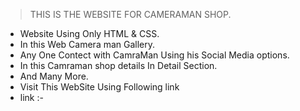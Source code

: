 >THIS IS THE WEBSITE FOR CAMERAMAN SHOP.
- Website Using Only HTML & CSS.
- In this Web Camera man Gallery.
- Any One Contect with CamraMan Using his Social Media options.
- In this Camraman shop details In Detail Section.
-  And Many More.
-  Visit This WebSite Using Following link 
-  link :- 
